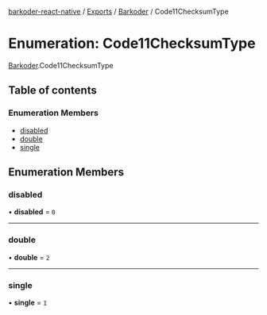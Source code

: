 [barkoder-react-native](../README.md) / [Exports](../modules.md) / [Barkoder](../modules/Barkoder.md) / Code11ChecksumType

# Enumeration: Code11ChecksumType

[Barkoder](../modules/Barkoder.md).Code11ChecksumType

## Table of contents

### Enumeration Members

- [disabled](Barkoder.Code11ChecksumType.md#disabled)
- [double](Barkoder.Code11ChecksumType.md#double)
- [single](Barkoder.Code11ChecksumType.md#single)

## Enumeration Members

### disabled

• **disabled** = ``0``

___

### double

• **double** = ``2``

___

### single

• **single** = ``1``
